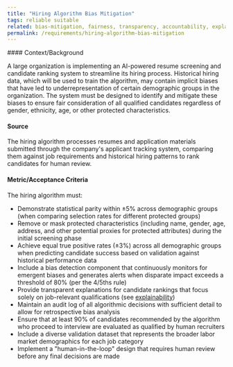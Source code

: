 ```yaml
---
title: "Hiring Algorithm Bias Mitigation"
tags: reliable suitable
related: bias-mitigation, fairness, transparency, accountability, explainability
permalink: /requirements/hiring-algorithm-bias-mitigation
---
```


<div class="quality-requirement" markdown="1">
#### Context/Background

A large organization is implementing an AI-powered resume screening and candidate ranking system to streamline its hiring process. 
Historical hiring data, which will be used to train the algorithm, may contain implicit biases that have led to underrepresentation of certain demographic groups in the organization. 
The system must be designed to identify and mitigate these biases to ensure fair consideration of all qualified candidates regardless of gender, ethnicity, age, or other protected characteristics.

#### Source

The hiring algorithm processes resumes and application materials submitted through the company's applicant tracking system, comparing them against job requirements and historical hiring patterns to rank candidates for human review.

#### Metric/Acceptance Criteria

The hiring algorithm must:

* Demonstrate statistical parity within ±5% across demographic groups (when comparing selection rates for different protected groups)
* Remove or mask protected characteristics (including name, gender, age, address, and other potential proxies for protected attributes) during the initial screening phase
* Achieve equal true positive rates (±3%) across all demographic groups when predicting candidate success based on validation against historical performance data
* Include a bias detection component that continuously monitors for emergent biases and generates alerts when disparate impact exceeds a threshold of 80% (per the 4/5ths rule)
* Provide transparent explanations for candidate rankings that focus solely on job-relevant qualifications (see [explainability](/qualities/explainability))
* Maintain an audit log of all algorithmic decisions with sufficient detail to allow for retrospective bias analysis
* Ensure that at least 90% of candidates recommended by the algorithm who proceed to interview are evaluated as qualified by human recruiters
* Include a diverse validation dataset that represents the broader labor market demographics for each job category
* Implement a "human-in-the-loop" design that requires human review before any final decisions are made

</div><br>